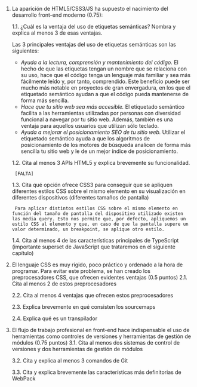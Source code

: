 1. La aparición de HTML5/CSS3/JS ha supuesto el nacimiento del desarrollo front-end moderno (0.75):
   
    1.1. ¿Cuál es la ventaja del uso de etiquetas semánticas? Nombra y explica al menos 3 de esas ventajas.
    
    Las 3 principales ventajas del uso de etiquetas semánticas son las siguientes:

    - *Ayuda a la lectura, comprensión y mantenimiento del código.* El hecho de que las etiquetas tengan un nombre que se relaciona con su uso, hace que el código tenga un lenguaje más familiar y sea más fácilmente leído y, por tanto, comprendido. Este beneficio puede ser mucho más notable en proyectos de gran envergadura, en los que el etiquetado semántico ayudan a que el código pueda mantenerse de forma más sencilla.
    - *Hace que tu sitio web sea más accesible.* El etiquetado semántico facilita a las herramientas utilizadas por personas con diversidad funcional a navegar por tu sitio web. Además, también es una ventaja para aquellos usuarios que utilizan sólo teclado.
    - *Ayuda a mejorar el posicionamiento SEO de tu sitio web.* Utilizar el etiquetado semántico ayuda a que los algoritmos de posicionamiento de los motores de búsqueda analicen de forma más sencilla tu sitio web y le de un mejor índice de posicionamiento.

    1.2. Cita al menos 3 APIs HTML5 y explica brevemente su funcionalidad. 
    
        [FALTA]

    1.3. Cita qué opción ofrece CSS3 para conseguir que se apliquen diferentes estilos CSS sobre el mismo elemento en su visualización en diferentes dispositivos (diferentes tamaños de pantalla)
    
        Para aplicar distintos estilos CSS sobre el mismo elemento en función del tamaño de pantalla del dispositivo utilizado existen las media query. Esto nos permite que, por defecto, apliquemos un estilo CSS al elemento y que, en caso de que la pantalla supere un valor determinado, un breakpoint, se aplique otro estilo.

    1.4. Cita al menos 4 de las características principales de TypeScript (importante superset de JavaScript que trataremos en el siguiente capítulo)

2. El lenguaje CSS es muy rígido, poco práctico y ordenado a la hora de programar. Para evitar este problema, se han creado los preprocesadores CSS, que ofrecen evidentes ventajas (0.5 puntos)
    2.1. Cita al menos 2 de estos preprocesadores
    
    2.2. Cita al menos 4 ventajas que ofrecen estos preprocesadores
    
    2.3. Explica brevemente en qué consisten los sourcemaps
    
    2.4. Explica qué es un transpilador

3. El flujo de trabajo profesional en front-end hace indispensable el uso de herramientas como controles de versiones y herramientas de gestión de módulos (0.75 puntos)
    3.1. Cita al menos dos sistemas de control de versiones y dos herramientas de gestión de módulos
    
    3.2. Cita y explica al menos 3 comandos de Git
    
    3.3. Cita y explica brevemente las características más definitorias de WebPack

